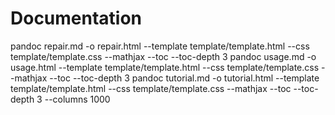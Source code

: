 # Documentation

pandoc repair.md -o repair.html --template template/template.html --css template/template.css --mathjax --toc --toc-depth 3
pandoc usage.md -o usage.html --template template/template.html --css template/template.css --mathjax --toc --toc-depth 3
pandoc tutorial.md -o tutorial.html --template template/template.html --css template/template.css --mathjax --toc --toc-depth 3 --columns 1000